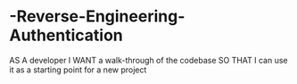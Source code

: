 # -Reverse-Engineering-Authentication
AS A developer  I WANT a walk-through of the codebase  SO THAT I can use it as a starting point for a new project
